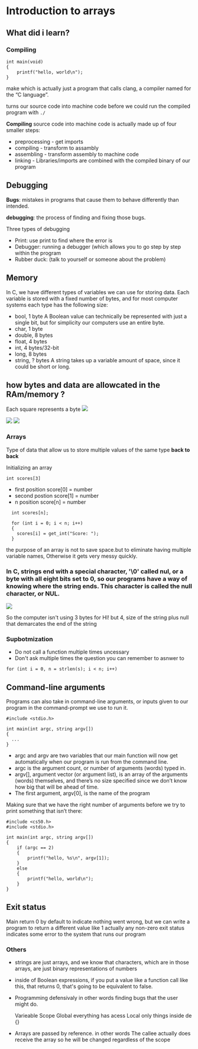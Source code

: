 # Introduction to arrays

## What did i learn?

### Compiling

```
int main(void)
{
    printf("hello, world\n");
}
```
make which is actually just a program that calls clang, a compiler named for the “C language”.

turns our source code into machine code before we could run the compiled program with <code>./</code>

**Compiling** source code into machine code is actually made up of four smaller steps:

- preprocessing - get imports
- compiling -  transform to assambly
- assembling - transform assembly to machine code
- linking - Libraries/imports are combined with the compiled binary of our program

## Debugging

**Bugs**: mistakes in programs that cause them to behave differently than intended. 

**debugging**: the process of finding and fixing those bugs.

Three types of debugging 
- Print: use print to find where the error is
- Debugger: running a debugger (which allows you to go step by step within the program
- Rubber duck: (talk to yourself or someone about the problem)

## Memory
In C, we have different types of variables we can use for storing data. Each variable is stored with a fixed number of bytes, and for most computer systems each type has the following size:

 - bool, 1 byte
        A Boolean value can technically be represented with just a single bit, but for simplicity our computers use an entire byte.
 - char, 1 byte
 - double, 8 bytes
 - float, 4 bytes
 - int, 4 bytes/32-bit
 -  long, 8 bytes
 - string, ? bytes
        A string takes up a variable amount of space, since it could be short or long.

## how bytes and data are allowcated in the RAm/memory ?

Each square represents a byte
<img src = "https://cs50.harvard.edu/x/2022/notes/2/ram.png">

<img src = "https://cs50.harvard.edu/x/2022/notes/2/scores.png">

<img src = "https://cs50.harvard.edu/x/2022/notes/2/binary.png">

### Arrays

Type of data that allow us to store multiple values of the same type **back to back**

Initializing an array

<code>int scores[3]</code>

- first position score[0] = number
- second postion score[1] = number
- n position score[n] = number

```
  int scores[n];

  for (int i = 0; i < n; i++)
  {
    scores[i] = get_int("Score: ");
  }
```

the purpose of an array is not to save space.but to eliminate having multiple variable names, Otherwise it gets very messy quickly.

### In C, strings end with a special character, '\0' called nul, or a byte with all eight bits set to 0, so our programs have a way of knowing where the string ends. This character is called the null character, or NUL. 

<img src = "https://cs50.harvard.edu/x/2022/notes/2/string.png">

So the computer isn't using 3 bytes for HI! but 4, size of the string plus null that demarcates the end of the string

### Supbotmization
- Do not call a function multiple times uncessary
- Don't ask multiple times the question you can remember to asnwer to

<code>for (int i = 0, n = strlen(s); i < n; i++)</code>
    
 ## Command-line arguments

 Programs can also take in command-line arguments, or inputs given to our program in the command-prompt we use to run it.
    
```  
#include <stdio.h>

int main(int argc, string argv[])
{
  ...
}
```
- argc and argv are two variables that our main function will now get automatically when our program is run from the command line. 
- argc is the argument count, or number of arguments (words) typed in. 
- argv[], argument vector (or argument list), is an array of the arguments (words) themselves, and there’s no size specified since we don’t know how big that will be ahead of time.
- The first argument, argv[0], is the name of the program 
    
Making sure that we have the right number of arguments before we try to print something that isn’t there:
```
#include <cs50.h>
#include <stdio.h>
  
int main(int argc, string argv[])
{
    if (argc == 2)
    {
        printf("hello, %s\n", argv[1]);
    }
    else
    {
        printf("hello, world\n");
    }
}
```
## Exit status

Main return 0 by default to indicate nothing went wrong, but we can write a program to return a different value like 1 actually any non-zero exit status indicates some error to the system that runs our program 

 
### Others
- strings are just arrays, and we know that characters, which are in those arrays, are just binary representations of numbers
    
- inside of Boolean expressions, if you put a value like a function call like this, that returns 0, that's going to be equivalent to false.
       
- Programming defensivaly in other words finding bugs that the user might do.
    
    Varieable Scope 
    Global everything has acess
    Local only things inside de {}
    
 - Arrays are  passed by reference. in other words The callee actually does receive the array so he will be changed regardless of the scope
